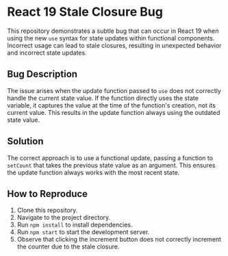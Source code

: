 # React 19 Stale Closure Bug

This repository demonstrates a subtle bug that can occur in React 19 when using the new `use` syntax for state updates within functional components.  Incorrect usage can lead to stale closures, resulting in unexpected behavior and incorrect state updates.

## Bug Description
The issue arises when the update function passed to `use` does not correctly handle the current state value.  If the function directly uses the state variable, it captures the value at the time of the function's creation, not its current value.  This results in the update function always using the outdated state value.

## Solution
The correct approach is to use a functional update, passing a function to `setCount` that takes the previous state value as an argument.  This ensures the update function always works with the most recent state.

## How to Reproduce
1. Clone this repository.
2. Navigate to the project directory.
3. Run `npm install` to install dependencies.
4. Run `npm start` to start the development server.
5. Observe that clicking the increment button does not correctly increment the counter due to the stale closure.